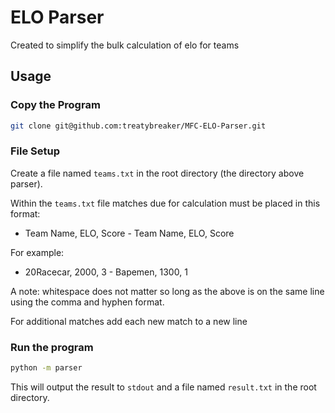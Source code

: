 # ELO Parser
Created to simplify the bulk calculation of elo for teams

## Usage

### Copy the Program

```bash
git clone git@github.com:treatybreaker/MFC-ELO-Parser.git
```

### File Setup
Create a file named `teams.txt` in the root directory (the directory above parser).

Within the `teams.txt` file matches due for calculation must be placed in this format:

- Team Name, ELO, Score - Team Name, ELO, Score

For example:

- 20Racecar, 2000, 3 - Bapemen, 1300, 1

A note: whitespace does not matter so long as the above is on the same line using the comma and hyphen format.

For additional matches add each new match to a new line

### Run the program

```bash
python -m parser
```
This will output the result to `stdout` and a file named `result.txt` in the root directory.